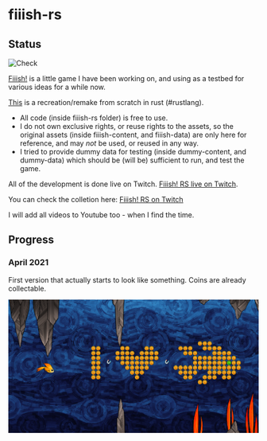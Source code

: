 # fiiish-rs

## Status
![Check](https://github.com/AndreasOM/fiiish-rs/actions/workflows/check.yml/badge.svg)

[Fiiish!](http://fiiish.omnimad.net/) is a little game I have been working on,
and using as a testbed for various ideas for a while now.

[This](https://github.com/andreasom/fiiish-rs) is a recreation/remake from scratch in rust (#rustlang).
- All code (inside fiiish-rs folder) is free to use.
- I do not own exclusive rights, or reuse rights to the assets, so the original assets (inside fiiish-content, and fiiish-data) are only here for reference,
and may *not* be used, or reused in any way.
- I tried to provide dummy data for testing (inside dummy-content, and dummy-data)
which should be (will be) sufficient to run, and test the game.

All of the development is done live on Twitch.
[Fiiish! RS live on Twitch](https://www.twitch.tv/anti666/).

You can check the colletion here:
[Fiiish! RS on Twitch](https://www.twitch.tv/collections/XxePhbQUchYSmA)

I will add all videos to Youtube too - when I find the time.

## Progress
### April 2021
First version that actually starts to look like something.
Coins are already collectable.

![2021-04-03](screenshots/2021-04-03.png)

